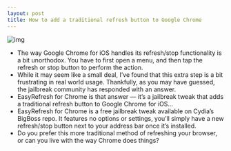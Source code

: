```yaml
---
layout: post
title: How to add a traditional refresh button to Google Chrome
---
```

![img](http://media.idownloadblog.com/wp-content/uploads/2012/07/EasyRefresh-for-Chrome.png)
* The way Google Chrome for iOS handles its refresh/stop functionality is a bit unorthodox. You have to first open a menu, and then tap the refresh or stop button to perform the action.
* While it may seem like a small deal, I’ve found that this extra step is a bit frustrating in real world usage. Thankfully, as you may have guessed, the jailbreak community has responded with an answer.
* EasyRefresh for Chrome is that answer — it’s a jailbreak tweak that adds a traditional refresh button to Google Chrome for iOS…
* EasyRefresh for Chrome is a free jailbreak tweak available on Cydia’s BigBoss repo. It features no options or settings, you’ll simply have a new refresh/stop button next to your address bar once it’s installed.
* Do you prefer this more traditional method of refreshing your browser, or can you live with the way Chrome does things?

